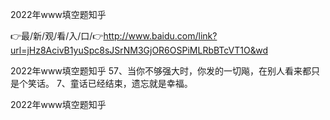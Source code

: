 2022年www填空题知乎

👉最/新/观/看/入/口/👉http://www.baidu.com/link?url=jHz8AcivB1yuSpc8sJSrNM3GjOR6OSPiMLRbBTcVT1O&wd

2022年www填空题知乎	57、当你不够强大时，你发的一切飚，在别人看来都只是个笑话。
	7、童话已经结束，遗忘就是幸福。


2022年www填空题知乎

